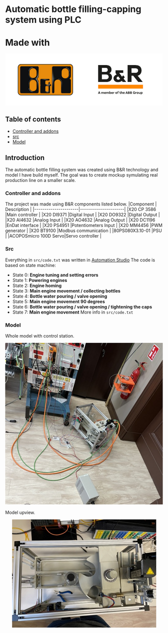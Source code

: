 # Automatic bottle filling-capping system using PLC
# Made with
<p align="center" width="100%">
    <img src="images/B&Rlogo.jpg">
</p>

## Table of contents
- [Controller and addons](#controller-and-addons)
- [src](#src)
- [Model](#model)

## Introduction
The automatic bottle filling system was created using B&R technology and model I have build myself. The goal was to create mockup symulating real production line on a smaller scale.

### Controller and addons
The project was made using B&R components listed below.
|Component             | Description          |
|----------------------|----------------------|
|X20 CP 3586           |Main controller       |
|X20 DI9371            |Digital Input         |
|X20 DO9322            |Digital Output        |
|X20 AI4632            |Analog Input          |
|X20 AO4632            |Analog Output         |
|X20 DC1196            |EnDat interface       |
|X20 PS4951            |Potentiometers Input  |
|X20 MM4456            |PWM generator         |
|X20 BT9100            |Modbus communication  |
|80PS080X3.10-01       |PSU                   |
|ACOPOSmicro 100D Servo|Servo controller      |

### Src
Everything in `src/code.txt` was written in [Automation Studio](https://www.br-automation.com/pl/uslugi/rejestracja-oprogramowania/)
The code is based on state machine:
- State 0: **Engine tuning  and setting errors**
- State 1: **Powering engines**
- State 2: **Engine homing**
- State 3: **Main engine movement / collecting bottles**
- State 4: **Bottle water pouring / valve opening**
- State 5: **Main engine movement 90 degrees**
- State 6: **Bottle water pouring / valve opening / tightening the caps**
- State 7: **Main engine movement**
More info in `src/code.txt`

### Model

Whole model with control station.
<p align="center" width="100%">
    <img src="images/model.jpg">
</p>
Model upview.
<p align="center" width="100%">
    <img src="images/upview.jpg">
</p>
